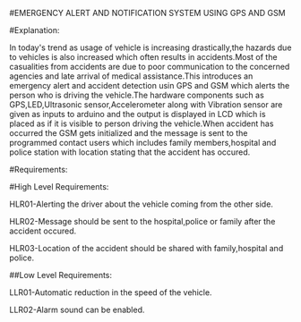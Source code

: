 #EMERGENCY ALERT AND NOTIFICATION SYSTEM USING GPS AND GSM

#Explanation:

   In today's trend as usage of vehicle is increasing drastically,the hazards due to vehicles is also increased which often results in accidents.Most of the casualities from accidents are due to poor communication to the concerned agencies and late arrival of medical assistance.This introduces an emergency alert and accident detection usin GPS and GSM which alerts the person who is driving the vehicle.The hardware components such as GPS,LED,Ultrasonic sensor,Accelerometer along with Vibration sensor are given as inputs to arduino and the output is displayed in LCD which is placed as if it is visible to person driving the vehicle.When accident has occurred the GSM gets initialized and the message is sent to the programmed contact users which includes family members,hospital and police station with location stating that the accident has occured. 

#Requirements:

#High Level Requirements:

HLR01-Alerting the driver about the vehicle coming from the other side.

HLR02-Message should be sent to the hospital,police or family after the accident occured.

HLR03-Location of the accident should be shared with family,hospital and police.

##Low Level Requirements:

LLR01-Automatic reduction in the speed of the vehicle.

LLR02-Alarm sound can be enabled.
